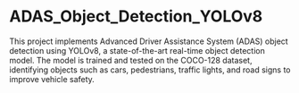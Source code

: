 # ADAS_Object_Detection_YOLOv8
This project implements Advanced Driver Assistance System (ADAS) object detection using YOLOv8, a state-of-the-art real-time object detection model. The model is trained and tested on the COCO-128 dataset, identifying objects such as cars, pedestrians, traffic lights, and road signs to improve vehicle safety.
